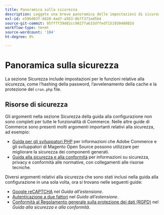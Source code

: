```yaml
---
title: Panoramica sulla sicurezza
description: Leggete una breve panoramica delle impostazioni di sicurezza per l'applicazione Adobe Commerce e Magenti Open Source.
exl-id: e596d03f-8428-4ad7-a563-8b7f371ed5b4
source-git-commit: 95ffff39d82cc9027fa633dffedf15193040802d
workflow-type: tm+mt
source-wordcount: '184'
ht-degree: 0%

---
```


# Panoramica sulla sicurezza

La sezione Sicurezza include impostazioni per le funzioni relative alla sicurezza, come l’hashing della password, l’avvelenamento della cache e la protezione del `cron.php` file.

## Risorse di sicurezza

Gli argomenti nella sezione Sicurezza della guida alla configurazione non sono completi per tutte le funzionalità di Commerce. Nelle altre guide di Commerce sono presenti molti argomenti importanti relativi alla sicurezza, ad esempio:

- [Guida per gli sviluppatori PHP](https://developer.adobe.com/commerce/php/development/security/) per informazioni che Adobe Commerce e gli sviluppatori di Magento Open Source possono utilizzare per migliorare la sicurezza dei componenti generati.
- [Guida alla sicurezza e alla conformità](https://devdocs.magento.com/security/security-and-compliance.html) per informazioni su sicurezza, privacy e conformità alle normative, con collegamenti alle risorse tecniche.

Diversi argomenti relativi alla sicurezza che sono stati inclusi nella guida alla configurazione in una sola volta, ora si trovano nelle seguenti guide:

- [Google reCAPTCHA](https://devdocs.magento.com/guides/v2.4/security/google-recaptcha.html) nel _Guida all’estensione_.
- [Autenticazione a due fattori](https://devdocs.magento.com/guides/v2.4/security/two-factor-authentication.html) nel _Guida all’estensione_.
- [Conformità al Regolamento generale sulla protezione dei dati (RGPD)](https://devdocs.magento.com/compliance/privacy/gdpr.html) nel _Guida alla sicurezza e alla conformità_.
